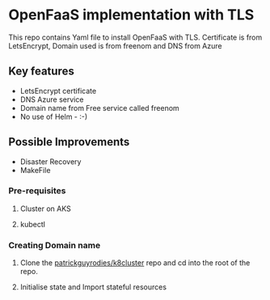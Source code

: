 # OpenFaaS implementation with TLS

This repo contains Yaml file to install OpenFaaS with TLS. Certificate is from LetsEncrypt, Domain used is from freenom and DNS from Azure

## Key features

* LetsEncrypt certificate
* DNS Azure service
* Domain name from Free service called freenom
* No use of Helm - :-)


## Possible Improvements
* Disaster Recovery
* MakeFile

### Pre-requisites

1. Cluster on AKS

1. kubectl

### Creating Domain name


1. Clone the [patrickguyrodies/k8cluster](bitbucket.org:patrickguyrodies/k8cluster.git) repo and cd into the root of the repo.

1. Initialise state and Import stateful resources
    